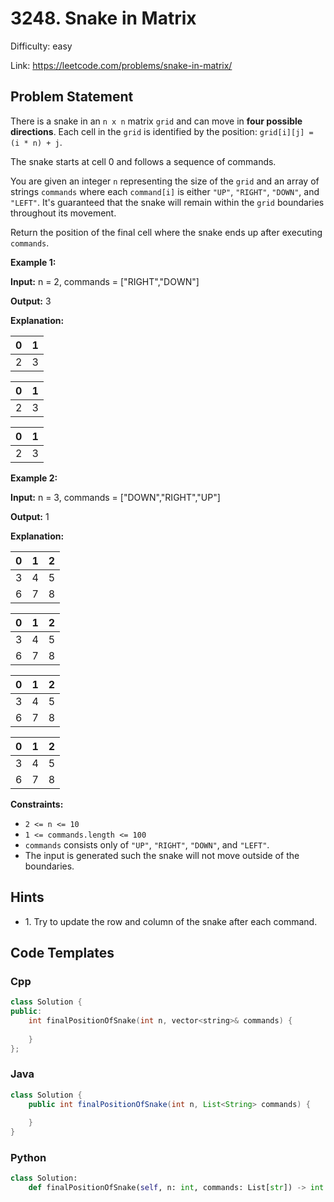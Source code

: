 # 3248. Snake in Matrix

Difficulty: easy

Link: https://leetcode.com/problems/snake-in-matrix/

## Problem Statement

There is a snake in an `n x n` matrix `grid` and can move in **four possible directions**. Each cell in the `grid` is identified by the position: `grid[i][j] = (i * n) + j`.

The snake starts at cell 0 and follows a sequence of commands.

You are given an integer `n` representing the size of the `grid` and an array of strings `commands` where each `command[i]` is either `"UP"`, `"RIGHT"`, `"DOWN"`, and `"LEFT"`. It's guaranteed that the snake will remain within the `grid` boundaries throughout its movement.

Return the position of the final cell where the snake ends up after executing `commands`.

**Example 1:**

**Input:** n \= 2, commands \= \["RIGHT","DOWN"]

**Output:** 3

**Explanation:**

| 0 | 1 |
| --- | --- |
| 2 | 3 |

| 0 | 1 |
| --- | --- |
| 2 | 3 |

| 0 | 1 |
| --- | --- |
| 2 | 3 |

**Example 2:**

**Input:** n \= 3, commands \= \["DOWN","RIGHT","UP"]

**Output:** 1

**Explanation:**

| 0 | 1 | 2 |
| --- | --- | --- |
| 3 | 4 | 5 |
| 6 | 7 | 8 |

| 0 | 1 | 2 |
| --- | --- | --- |
| 3 | 4 | 5 |
| 6 | 7 | 8 |

| 0 | 1 | 2 |
| --- | --- | --- |
| 3 | 4 | 5 |
| 6 | 7 | 8 |

| 0 | 1 | 2 |
| --- | --- | --- |
| 3 | 4 | 5 |
| 6 | 7 | 8 |

**Constraints:**

* `2 <= n <= 10`
* `1 <= commands.length <= 100`
* `commands` consists only of `"UP"`, `"RIGHT"`, `"DOWN"`, and `"LEFT"`.
* The input is generated such the snake will not move outside of the boundaries.

## Hints

- 1\. Try to update the row and column of the snake after each command.

## Code Templates

### Cpp
```cpp
class Solution {
public:
    int finalPositionOfSnake(int n, vector<string>& commands) {
        
    }
};
```

### Java
```java
class Solution {
    public int finalPositionOfSnake(int n, List<String> commands) {
        
    }
}
```

### Python
```python
class Solution:
    def finalPositionOfSnake(self, n: int, commands: List[str]) -> int:
        
```

